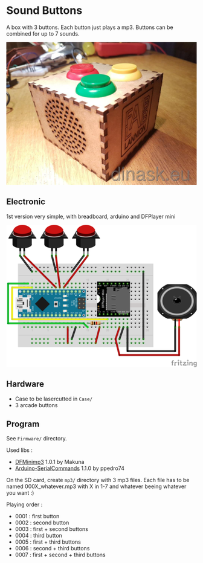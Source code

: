  
# Sound Buttons

A box with 3 buttons. Each button just plays a mp3.
Buttons can be combined for up to 7 sounds.

![picture](Pictures/v1.jpg)

## Electronic

1st version very simple, with breadboard, arduino and DFPlayer mini

![scheme](Electronic/arduino.png)

## Hardware
* Case to be lasercutted in `Case/`
* 3 arcade buttons

## Program
See `Firmware/` directory.

Used libs :
* [DFMinimp3](https://github.com/Makuna/DFMiniMp3) 1.0.1 by Makuna
* [Arduino-SerialCommands](https://github.com/ppedro74/Arduino-SerialCommands) 1.1.0 by ppedro74

On the SD card, create `mp3/` directory with 3 mp3 files. Each file has to be named 000X_whatever.mp3 with X in 1-7 and whatever beeing whatever you want :)

Playing order :
* 0001 : first button
* 0002 : second button
* 0003 : first + second buttons
* 0004 : third button
* 0005 : first + third buttons
* 0006 : second + third buttons
* 0007 : first + second + third buttons
